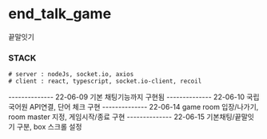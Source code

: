 # end_talk_game

끝말잇기

### STACK

```
# server : nodeJs, socket.io, axios
# client : react, typescript, socket.io-client, recoil
```

-------------- 22-06-09 기본 채팅기능까지 구현됨 
-------------- 22-06-10 국립국어원 API연결, 단어 체크 구현 
-------------- 22-06-14 game room 입장/나가기, room master 지정, 게임시작/종료 구현 
-------------- 22-06-15 기본채팅/끝말잇기 구분, box 스크롤 설정 

